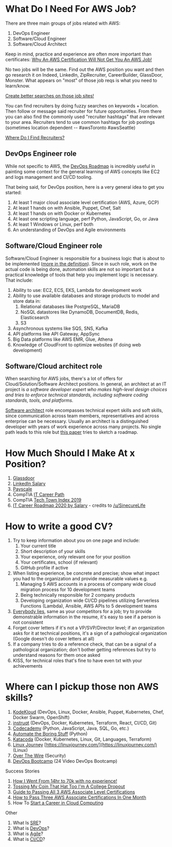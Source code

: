 # What Do I Need For AWS Job?

There are three main groups of jobs related with AWS:
1. DevOps Engineer
2. Software/Cloud Engineer
3. Software/Cloud Architect

Keep in mind, practice and experience are often more important than certificates:
[Why An AWS Certification Will Not Get You An AWS Job!](https://www.reddit.com/r/AmazonWebServices/comments/ga0tqc/why_an_aws_certification_will_not_get_you_an_aws/)

No two jobs will be the same. Find out the AWS position you want and then go research it on Indeed, LinkedIn, ZipRecruiter, CareerBuilder, GlassDoor, Monster. What appears on "most" of those job reqs is what you need to learn/know.

[Create better searches on those job sites!](https://business.linkedin.com/content/dam/me/business/en-us/talent-solutions/learning-center/tip-sheets/en-us/UseBooleanLogic.pdf)

You can find recruiters by doing fuzzy searches on keywords + location. Then follow or message said recruiter for future opportunities. From there you can also find the commonly used "recruiter hashtags" that are relevant to your area. Recruiters tend to use common hashtags for job postings (sometimes location dependent -- #awsToronto #awsSeattle)

[Where Do I Find Recruiters?](https://www.reddit.com/r/ITCareerQuestions/comments/f8bo3v/where_do_i_find_recruiters/)


## DevOps Engineer role
While not specific to AWS, the [DevOps Roadmap](https://roadmap.sh/devops) is incredibly useful in painting some context for the general learning of AWS concepts like EC2 and logs management and CI/CD tooling.

That being said, for DevOps position, here is a very general idea to get you started:
1. At least 1 major cloud associate level certification (AWS, Azure, GCP)</li>
2. At least 1 hands on with Ansible, Puppet, Chef, Salt</li>
3. At least 1 hands on with Docker or Kubernetes</li>
4. At least one scripting language, perf Python, JavaScript, Go, or Java</li>
5. At least 1 Windows or Linux, perf both</li>
6. An understanding of DevOps and Agile environments</li>


## Software/Cloud Engineer role
Software/Cloud Engineer is responsible for a business logic that is about to be implemented ([more in the definition](https://www.comptia.org/blog/your-next-move-cloud-engineer)). Since in such role, work on the actual code is being done, automation skills are not so important but a practical knowledge of tools that help you implement logic is necessary. That include:

1. Ability to use: EC2, ECS, EKS, Lambda for development work
2. Ability to use available databases and storage products to model and store data in:
    1. Relational databases like PostgreSQL, MariaDB
    2. NoSQL datastores like DynamoDB, DocumentDB, Redis, Elasticsearch
    3. S3
3. Asynchronous systems like SQS, SNS, Kafka
4. API platforms like API Gateway, AppSync
5. Big Data platforms like AWS EMR, Glue, Athena
6. Knowledge of CloudFront to optimize websites (if doing web development)

 
## Software/Cloud architect role
When searching for AWS jobs, there's a lot of offers for Cloud/Solution/Software Architect positions. In general, an architect at an IT project is _a software developer expert who makes high-level design choices and tries to enforce technical standards, including software coding standards, tools, and platforms._

[Software architect](https://en.wikipedia.org/wiki/Software_architect) role encompasses technical expert skills and soft skills, since communication across team members, representatives and across enterprise can be necessary. Usually an architect is a  distinguished developer with years of work experience across many projects. No single path leads to this role but [this paper](http://www0.cs.ucl.ac.uk/staff/A.Finkelstein/fose/finalgarlan.pdf) tries to sketch a roadmap.


# How Much Should I Make At x Position?

1. [Glassdoor](https://www.glassdoor.com/)
2. [LinkedIn Salary](https://www.linkedin.com/salary/)
3. [Payscale](https://www.payscale.com/)
4. CompTIA [IT Career Path](https://www.comptia.org/content/it-careers-path-roadmap)
5. CompTIA [Tech Town Index 2019](https://www.comptia.org/content/research/best-tech-cities-it-jobs)
6. [IT Career Roadmap 2020 by Salary](https://i.lensdump.com/i/iHcJHP.png) - credits to [/u/SinecureLife](https://www.reddit.com/r/ITCareerQuestions/comments/dbjkdx/oc_common_it_career_paths_roadmap_visual_2020/)


# How to write a good CV?

1. Try to keep information about you on one page and include:
    1. Your current title
    2. Short description of your skills
    3. Your experience, only relevant one for your position
    4. Your certificates, school (if relevant)
    5. GitHub profile if active
2. When listing experience, be concrete and precise; show what impact you had to the organization and provide measurable values e.g.
    1. Managing 5 AWS accounts in a process of company wide cloud migration process for 10 development teams
    2. Being technically responsible for 2 company products
    3. Developing organization wide CI/CD pipelines utilizing Serverless Functions (Lambda), Ansible, AWS APIs to 5 development teams
3. [Everybody lies](https://house.fandom.com/wiki/Everybody_lies), same as your competitors for a job; try to provide demonstrable information in the resume, it's easy to see if a person is not consistent
4. Forget cover letters if it's not a VP/SVP/Director level; if an organization asks for it at technical positions, it's a sign of a pathological organization (Google doesn't do cover letters at all)
5. If a company tries to do a reference check, that can be a signal of a pathological organization; don't bother getting references but try to understand reasons for them once asked
6. KISS, for technical roles that's fine to have even txt with your achievements


# Where can I pickup those non AWS skills?

1. [KodeKloud](https://kodekloud.com/p/learning-path) (DevOps, Linux, Docker, Ansible, Puppet, Kubernetes, Chef, Docker Swarm, OpenShift)
2. [instruqt](https://play.instruqt.com/public)  (DevOps, Docker, Kubernetes, Terraform, React, CI/CD, Git)
3. [Codecademy](https://www.codecademy.com/) (Python, JavaScript, Java, SQL, Go, etc.)
4. [Automate the Boring Stuff](https://automatetheboringstuff.com/) (Python)
5. [Katacoda](https://www.katacoda.com/learn) (Docker, Kubernetes, Linux, Git, Languages, Terraform)
6. [Linux Journey](https://linuxjourney.com/) [https://linuxjourney.com/](https://linuxjourney.com/) (Linux)
7. [Over The Wire](https://overthewire.org/wargames/) (Security)
8. [DevOps Bootcamp](https://www.youtube.com/playlist?list=PLleOCN2eBn8IhLAckXL0BWomad5lrhB8j) (24 Video DevOps Bootcamp)

Success Stories
1. [How I Went From 14hr to 70k with no experience!](https://www.reddit.com/r/ITCareerQuestions/comments/bhfegj/how_i_went_from_14hr_to_70k_with_no_experience/)
2. [Tossing My Coin That Hat Too I'm A College Dropout](https://www.reddit.com/r/ITCareerQuestions/comments/gc9a1v/tossing_my_coin_that_hat_too_im_a_college_dropout/)
3. [Guide to Passing All 3 AWS Associate Level Certifications](https://medium.com/@annamcabee/guide-to-passing-all-3-aws-associate-level-certifications-73516bcef6e1)
4. [How to Pass Three AWS Associate Certifications In One Month](https://www.contino.io/insights/how-to-pass-three-aws-associate-certifications-in-one-month)
5. How To [Start a Career in Cloud Computing](https://www.reddit.com/r/ITCareerQuestions/comments/crn6qp/how_do_you_start_a_career_in_cloud_computing/ex7fg16/)

Other
1. What Is [SRE](https://landing.google.com/sre/sre-book/chapters/introduction/)?
2. What is [DevOps](https://resources.collab.net/devops-101/what-is-devops)?
3. What is [Agile](https://www.cprime.com/resources/what-is-agile-what-is-scrum/)?
4. What is [CI/CD](https://www.redhat.com/en/topics/devops/what-is-ci-cd)?
